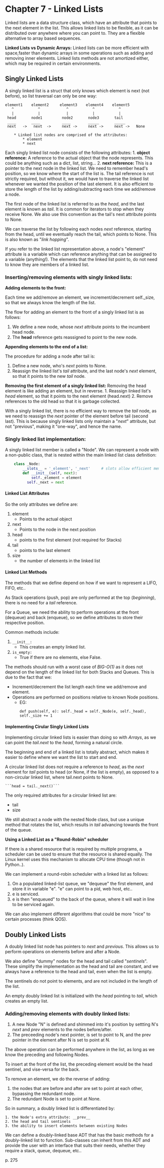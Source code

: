 # Chapter 7 - Linked Lists
Linked lists are a data structure class, which have an attribute that points to the next element in the list. This allows linked lists to be flexible, as it can be distributed over anywhere where you can point to.
They are a flexible alternative to array based sequences.

**Linked Lists vs Dynamic Arrays:**
Linked lists can be more efficient with space,faster than dynamic arrays in some operations such as adding and removing inner elements.
Linked lists methods are not amortized either, which may be required in certain environments.

## Singly Linked Lists
A singly linked list is a struct that only knows which element is next (not before), so list traversal can only be one way:

    element1    element2     element3    element4    element5
       ^           ^            ^           ^           ^
       |           |            |           |           |
     head       node1         node2       node3       tail
     ____       ____          ____        _____       _____  
     next   ->   next  ->     next ->     next ->     next ->   None
     
        * Linked list nodes are comprised of the attributes:
            * element
            * next
    

Each singly linked list node consists of the following attributes:
    1. **object reference:**
    A reference to the actual object that the node represents. This could be anything such as a dict, list, string...
    2. **next reference:**
    This is a pointer to the next node in the linked list.
We need to remember head's position, so we know where the start of the list is. The tail reference is not strictly required, but without it, we would have to traverse the linked list whenever we wanted the position of the last element. It is also efficient to store the length of the list by adding/subtracting each time we add/remove a node.

The first node of the linked list is referred to as the _head_, and the last element is known as _tail_.
It is common for iterators to stop when they receive None. We also use this convention as the tail's next attribute points to None.

We can traverse the list by following each nodes _next_ reference, starting from the head, until we eventually reach the tail, which points to None. This is also known as "_link hopping_".

If you refer to the linked list representation above, a node's "element" attribute is a variable which can reference anything that can be assigned to a variable (anything!). The elements that the linked list point to, do not need to know they are members of a linked list.

### Inserting/removing elements with singly linked lists:

__Adding elements to the front:__

Each time we add/remove an element, we increment/decrement self._size, so that we always know the length of the list.


The flow for adding an element to the front of a singly linked list is as follows:

1. We define a new node, whose _next_ attribute points to the incumbent head node.
2. The __head__ reference gets reassigned to point to the new node.

__Appending elements to the end of a list:__

The procedure for adding a node after tail is:

1. Define a new node, who's _next_ points to None.
2. Reassign the linked list's _tail_ attribute, and the last node's _next_ element, so that it points to the new _tail_ node.

__Removing the first element of a singly linked list:__
Removing the head element is like adding an element, but in reverse. 
    1. Reassign linked list's _head_ element, so that it points to the next element (head.next)
    2. Remove references to the old head so that it is garbage collected.

With a singly linked list, there is no efficient way to remove the _tail_ node, as we need to reassign the _next_ pointer of the element before tail (second last). This is because singly linked lists only maintain a "_next_" attribute, but not "previous", making it "one-way", and hence the name.  

### Singly linked list implementation:

A singly linked list member is called a "Node". We can represent a node with a non-public class, that is nested within the main linked list class definition:

```python
    class _Node:
        __slots__ = '_element', '_next'     # slots allow efficient memory use
        def __init__(self, next):
            self._element = element
          self._next = next
```

#### Linked List Attributes

So the only attributes we define are:

1. element
    * Points to the actual object
2. next
    * Points to the node in the next position
3. head
    * points to the first element (not required for Stacks)
4. tail
    * points to the last element
5. size
    * the number of elements in the linked list

#### Linked List Methods

The methods that we define depend on how if we want to represent a LIFO, FIFO, etc..

As Stack operations (push, pop) are only performed at the top (_beginning_), there is no need for a _tail_ reference.

For a Queue, we need the ability to perform operations at the front (dequeue) and back (enqueue), so we define attributes to store their respective position.

Common methods include:

1. `__init__:`
    * This creates an empty linked list.
2. `is_empty:`
    * True if there are no elements, else False.

The methods should run with a worst case of _BIG-O(1)_ as it does not depend on the length of the linked list for both Stacks and Queues. This is due to the fact that we:

   * Increment/decrement the list length each time we add/remove and element.
   * Operations are performed on positions relative to known Node positions.
      * EG: 
        ```
        def push(self, e): self._head = self._Node(e, self._head), self._size += 1
        ```

#### Implementing Cirular Singly Linked Lists

Implementing circular linked lists is easier than doing so with _Arrays_, as we can point the _tail.next_ to the _head_, forming a natural circle.

The beginning and end of a linked list is totally abstract, which makes it easier to define where we want the list to start and end.

A circular linked list does not require a reference to _head_, as the _next_ element for _tail_ points to head (or None, if the list is empty), as opposed to a non-circular linked list, where tail.next points to None.

    ```head = tail._next()```

The only required attributes for a circular linked list are:

- tail
- size

We still abstract a node with the nested Node class, but use a unique method that rotates the list, which results in _tail_ advancing towards the front of the queue.

__Using a Linked List as a "Round-Robin" scheduler__

If there is a shared resource that is required by multiple programs, a scheduler can be used to ensure that the resource is shared equally. The Linux kernel uses this mechanism to allocate CPU time (though not in Python..).

We can implement a round-robin scheduler with a linked list as follows:

1. On a populated linked-list queue, we "dequeue" the first element, and store it in variable "e". "e" can point to a pid, web host, etc..
2. e is serviced.
3. e is then "enqueued" to the back of the queue, where it will wait in line to be serviced again.

We can also implement different algorithms that could be more "nice" to certain processes (think QOS).


## Doubly Linked Lists

A doubly linked list node has pointers to _next_ and _previous_.
This allows us to perform operations on elements before and after a Node.

We also define "dummy" nodes for the head and tail called "_sentinels_". These simplify the implementation as the head and tail are constant, and we always have a reference to the head and tail, even when the list is empty.

The sentinels do not point to elements, and are not included in the length of the list.

An empty doubly linked list is initialized with the _head_ pointing to _tail_, which creates an empty list.


### Adding/removing elements with doubly linked lists:

1. A new Node "N" is defined and shimmed into it's position by settting N's _next_ and _prev_ elements to the nodes before/after.
2. The preceeding node's next pointer, is set to point to N, and the prev pointer in the element after N is set to point at N.

The above operation can be performed anywhere in the list, as long as we know the preceding and following Nodes.

To insert at the front of the list, the preceding element would be the head sentinel, and vise-versa for the back.

To remove an element, we do the reverse of adding:

1. the nodes that are before and after are set to point at each other, bypassing the redundant node.
2. The redundant Node is set to point at None.

So in summary, a doubly linked list is differentiated by:

    1. the Node's extra attribute: __prev__
    2. the head and tail sentinels
    3. the ability to insert elements between existing Nodes

We can define a doubly-linked base ADT that has the basic methods for a doubly-linked list to function.
Sub-classes can inherit from this ADT and provide the user with an interface that suits their needs, whether they require a stack, queue, dequeue, etc..

p. 275
